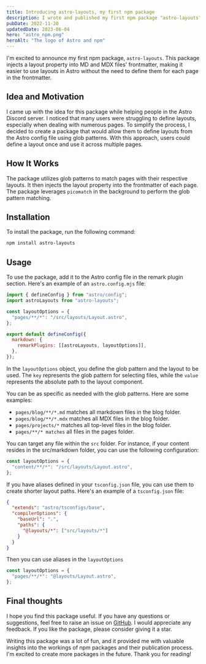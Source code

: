 ```yaml
---
title: Introducing astro-layouts, my first npm package
description: I wrote and published my first npm package "astro-layouts". Here some details about how I got the idea and how it works
pubDate: 2022-11-20
updatedDate: 2023-06-04
hero: "astro_npm.png"
heroAlt: "The logo of Astro and npm"
---
```


I'm excited to announce my first npm package, `astro-layouts`. This package injects a layout property into MD and MDX files' frontmatter, making it easier to use layouts in Astro without the need to define them for each page in the frontmatter.

## Idea and Motivation

I came up with the idea for this package while helping people in the Astro Discord server. I noticed that many users were struggling to define layouts, especially when dealing with numerous pages. To simplify the process, I decided to create a package that would allow them to define layouts from the Astro config file using glob patterns. With this approach, users could define a layout once and use it across multiple pages.

## How It Works

The package utilizes glob patterns to match pages with their respective layouts. It then injects the layout property into the frontmatter of each page. The package leverages `picomatch` in the background to perform the glob pattern matching.

## Installation

To install the package, run the following command:

```sh
npm install astro-layouts
```

## Usage

To use the package, add it to the Astro config file in the remark plugin section. Here's an example of an `astro.config.mjs` file:

```js title="astro.config.mjs"
import { defineConfig } from "astro/config";
import astroLayouts from "astro-layouts";

const layoutOptions = {
  "pages/**/*": "/src/layouts/Layout.astro",
};

export default defineConfig({
  markdown: {
    remarkPlugins: [[astroLayouts, layoutOptions]],
  },
});
```

In the `layoutOptions` object, you define the glob pattern and the layout to be used. The `key` represents the glob pattern for selecting files, while the `value` represents the absolute path to the layout component.

You can be as specific as needed with the glob patterns. Here are some examples:

- `pages/blog/**/*.md` matches all markdown files in the blog folder.
- `pages/blog/**/*.mdx` matches all MDX files in the blog folder.
- `pages/projects/*` matches all top-level files in the blog folder.
- `pages/**/* matches` all files in the pages folder.

You can target any file within the `src` folder. For instance, if your content resides in the src/markdown folder, you can use the following configuration:

```js
const layoutOptions = {
  "content/**/*": "/src/layouts/Layout.astro",
};
```

If you have aliases defined in your `tsconfig.json` file, you can use them to create shorter layout paths. Here's an example of a `tsconfig.json` file:

```json title="tsconfig.json"
{
  "extends": "astro/tsconfigs/base",
  "compilerOptions": {
    "baseUrl": ".",
    "paths": {
      "@layouts/*": ["src/layouts/*"]
    }
  }
}
```

Then you can use aliases in the `layoutOptions`

```js
const layoutOptions = {
  "pages/**/*": "@layouts/Layout.astro",
};
```

## Final thoughts

I hope you find this package useful. If you have any questions or suggestions, feel free to raise an issue on [GitHub](https://github.com/kevinzunigacuellar/astro-layouts). I would appreciate any feedback. If you like the package, please consider giving it a star.

Writing this package was a lot of fun, and it provided me with valuable insights into the workings of npm packages and their publication process. I'm excited to create more packages in the future. Thank you for reading!
